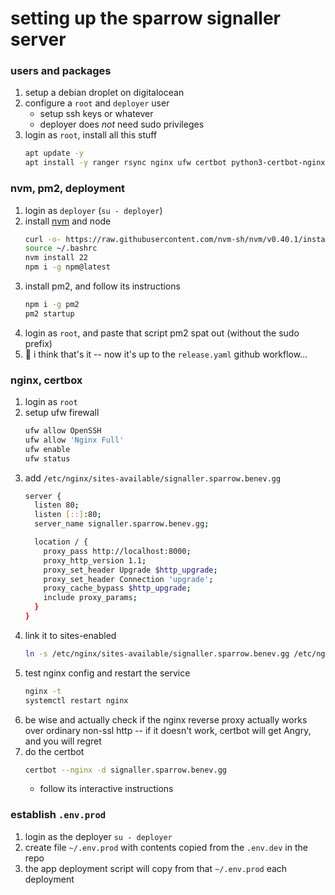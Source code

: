 
# setting up the sparrow signaller server

### users and packages
1. setup a debian droplet on digitalocean
1. configure a `root` and `deployer` user
    - setup ssh keys or whatever
    - deployer does *not* need sudo privileges
1. login as `root`, install all this stuff
    ```bash
    apt update -y
    apt install -y ranger rsync nginx ufw certbot python3-certbot-nginx
    ```

### nvm, pm2, deployment
1. login as `deployer` (`su - deployer`)
1. install [nvm](https://github.com/nvm-sh/nvm) and node
    ```bash
    curl -o- https://raw.githubusercontent.com/nvm-sh/nvm/v0.40.1/install.sh | bash
    source ~/.bashrc
    nvm install 22
    npm i -g npm@latest
    ```
1. install pm2, and follow its instructions
    ```bash
    npm i -g pm2
    pm2 startup
    ```
1. login as `root`, and paste that script pm2 spat out (without the sudo prefix)
1. 🚀 i think that's it -- now it's up to the `release.yaml` github workflow...

### nginx, certbox
1. login as `root`
1. setup ufw firewall
    ```bash
    ufw allow OpenSSH
    ufw allow 'Nginx Full'
    ufw enable
    ufw status
    ```
1. add `/etc/nginx/sites-available/signaller.sparrow.benev.gg`
    ```bash
    server {
      listen 80;
      listen [::]:80;
      server_name signaller.sparrow.benev.gg;

      location / {
        proxy_pass http://localhost:8000;
        proxy_http_version 1.1;
        proxy_set_header Upgrade $http_upgrade;
        proxy_set_header Connection 'upgrade';
        proxy_cache_bypass $http_upgrade;
        include proxy_params;
      }
    }
    ```
1. link it to sites-enabled
    ```bash
    ln -s /etc/nginx/sites-available/signaller.sparrow.benev.gg /etc/nginx/sites-enabled/
    ```
1. test nginx config and restart the service
    ```bash
    nginx -t
    systemctl restart nginx
    ```
1. be wise and actually check if the nginx reverse proxy actually works over ordinary non-ssl http -- if it doesn't work, certbot will get Angry, and you will regret
1. do the certbot
    ```bash
    certbot --nginx -d signaller.sparrow.benev.gg
    ```
    - follow its interactive instructions

### establish `.env.prod`
1. login as the deployer `su - deployer`
1. create file `~/.env.prod` with contents copied from the `.env.dev` in the repo
1. the app deployment script will copy from that `~/.env.prod` each deployment

